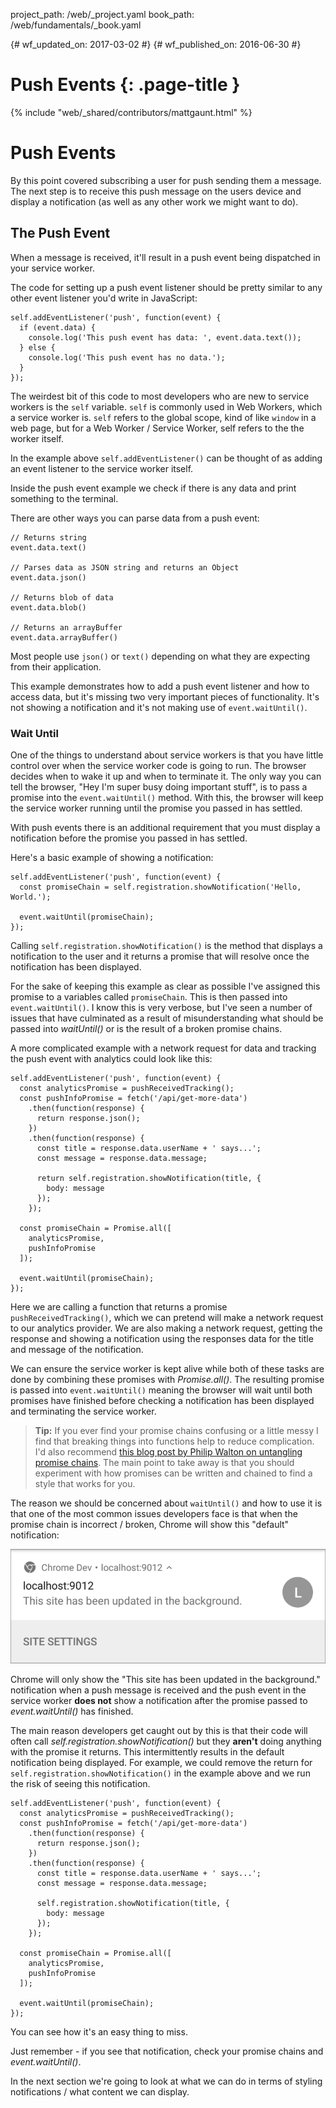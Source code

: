 project_path: /web/_project.yaml
book_path: /web/fundamentals/_book.yaml

{# wf_updated_on: 2017-03-02 #}
{# wf_published_on: 2016-06-30 #}

# Push Events {: .page-title }

{% include "web/_shared/contributors/mattgaunt.html" %}

# Push Events

By this point covered subscribing a user for push sending them a message. The next step is to receive
 this push message on the users device and display a notification (as well as any other work we might
 want to do).

## The Push Event

When a message is received, it'll result in a push event being dispatched in your service worker.

The code for setting up a push event listener should be pretty similar to any other event listener
 you'd write in JavaScript:


    self.addEventListener('push', function(event) {
      if (event.data) {
        console.log('This push event has data: ', event.data.text());
      } else {
        console.log('This push event has no data.');
      }
    });


The weirdest bit of this code to most developers who are new to service workers is the `self`
 variable. `self` is commonly used in Web Workers, which a service worker is. `self` refers to the
 global scope, kind of like `window` in a web page, but for a Web Worker / Service Worker, self
 refers to the the worker itself.

In the example above `self.addEventListener()` can be thought of as adding an event listener to the
 service worker itself.

Inside the push event example we check if there is any data and print something to the terminal.

There are other ways you can parse data from a push event:


    // Returns string
    event.data.text()
    
    // Parses data as JSON string and returns an Object
    event.data.json()
    
    // Returns blob of data
    event.data.blob()
    
    // Returns an arrayBuffer
    event.data.arrayBuffer()


Most people use `json()` or `text()` depending on what they are expecting from their application.

This example demonstrates how to add a push event listener and how to access data, but it's missing
 two very important pieces of functionality. It's not showing a notification and it's not making use
 of `event.waitUntil()`.

### Wait Until

One of the things to understand about service workers is that you have little control over when the
 service worker code is going to run. The browser decides when to wake it up and when to terminate
 it. The only way you can tell the browser, "Hey I'm super busy doing important stuff", is to pass a
 promise into the `event.waitUntil()` method. With this, the browser will keep the service worker
 running until the promise you passed in has settled.

With push events there is an additional requirement that you must display a notification before the
 promise you passed in has settled.

Here's a basic example of showing a notification:


    self.addEventListener('push', function(event) {
      const promiseChain = self.registration.showNotification('Hello, World.');
      
      event.waitUntil(promiseChain);
    });


Calling `self.registration.showNotification()` is the method that displays a notification to the user
 and it returns a promise that will resolve once the notification has been displayed.

For the sake of keeping this example as clear as possible I've assigned this promise to a variables
 called `promiseChain`. This is then passed into `event.waitUntil()`. I know this is very verbose,
 but I've seen a number of issues that have culminated as a result of misunderstanding what should be
 passed into *waitUntil()* or is the result of a broken promise chains.

A more complicated example with a network request for data and tracking the push event with analytics
 could look like this:


    self.addEventListener('push', function(event) {
      const analyticsPromise = pushReceivedTracking();
      const pushInfoPromise = fetch('/api/get-more-data')
        .then(function(response) {
          return response.json();
        })
        .then(function(response) {
          const title = response.data.userName + ' says...';
          const message = response.data.message;
    
          return self.registration.showNotification(title, {
            body: message
          });
        });
    
      const promiseChain = Promise.all([
        analyticsPromise,
        pushInfoPromise
      ]);
    
      event.waitUntil(promiseChain);
    });


Here we are calling a function that returns a promise `pushReceivedTracking()`, which we can pretend
 will make a network request to our analytics provider.
We are also making a network request, getting the response and showing a
notification using the responses data for the title and message of the notification.

We can ensure the service worker is kept alive while both of these tasks are done by combining these
 promises with *Promise.all()*. The resulting promise is passed into `event.waitUntil()` meaning the
 browser will wait until both promises have finished before checking a notification has been
 displayed and terminating the service worker.

> **Tip:** If you ever find your promise chains confusing or a little messy
> I find that breaking things into functions help to reduce complication.
> I'd also recommend
> [this blog post by Philip Walton on untangling promise
 chains](https://philipwalton.com/articles/untangling-deeply-nested-promise-chains/).
> The main point to take away is that you should experiment with how promises can be written and
 chained to find a style that works for you.

The reason we should be concerned about `waitUntil()` and how to use it is that one of the most
 common issues developers face is that when the promise chain is incorrect / broken, Chrome will show
 this "default" notification:

![An Image of the default notification in Chrome](./images/default-notification-mobile.png)

Chrome will only show the "This site has been updated in the background." notification when a push
 message is received and the push event in the service worker **does not** show a notification after
 the promise passed to *event.waitUntil()* has finished.

The main reason developers get caught out by this is that their code will
often call *self.registration.showNotification()* but they **aren't** doing
anything with the promise it returns. This intermittently results in the default notification being
 displayed. For example, we could remove the return for `self.registration.showNotification()` in the
 example above and we run the risk of seeing this notification.


    self.addEventListener('push', function(event) {
      const analyticsPromise = pushReceivedTracking();
      const pushInfoPromise = fetch('/api/get-more-data')
        .then(function(response) {
          return response.json();
        })
        .then(function(response) {
          const title = response.data.userName + ' says...';
          const message = response.data.message;
    
          self.registration.showNotification(title, {
            body: message
          });
        });
    
      const promiseChain = Promise.all([
        analyticsPromise,
        pushInfoPromise
      ]);
    
      event.waitUntil(promiseChain);
    });


You can see how it's an easy thing to miss.

Just remember - if you see that notification, check your promise chains and *event.waitUntil()*.

In the next section we're going to look at what we can do in terms of styling notifications / what
 content we can display.
